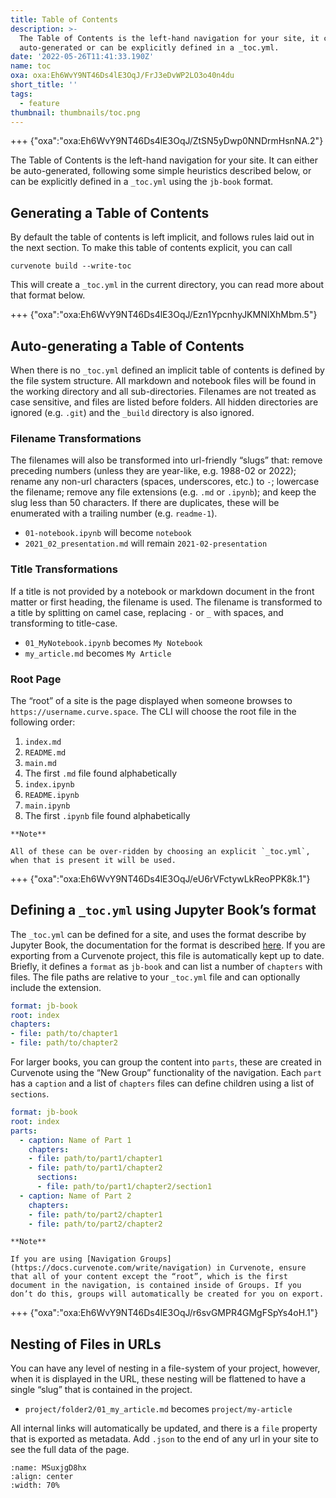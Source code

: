 ```yaml
---
title: Table of Contents
description: >-
  The Table of Contents is the left-hand navigation for your site, it can be
  auto-generated or can be explicitly defined in a _toc.yml.
date: '2022-05-26T11:41:33.190Z'
name: toc
oxa: oxa:Eh6WvY9NT46Ds4lE3OqJ/FrJ3eDvWP2LO3o40n4du
short_title: ''
tags:
  - feature
thumbnail: thumbnails/toc.png
---
```


+++ {"oxa":"oxa:Eh6WvY9NT46Ds4lE3OqJ/ZtSN5yDwp0NNDrmHsnNA.2"}

The Table of Contents is the left-hand navigation for your site. It can either be auto-generated, following some simple heuristics described below, or can be explicitly defined in a `_toc.yml` using the `jb-book` format.

## Generating a Table of Contents

By default the table of contents is left implicit, and follows rules laid out in the next section. To make this table of contents explicit, you can call

```shell
curvenote build --write-toc
```

This will create a `_toc.yml` in the current directory, you can read more about that format below.

+++ {"oxa":"oxa:Eh6WvY9NT46Ds4lE3OqJ/Ezn1YpcnhyJKMNIXhMbm.5"}

## Auto-generating a Table of Contents

When there is no `_toc.yml` defined an implicit table of contents is defined by the file system structure. All markdown and notebook files will be found in the working directory and all sub-directories. Filenames are not treated as case sensitive, and files are listed before folders. All hidden directories are ignored (e.g. `.git`) and the `_build` directory is also ignored.

### Filename Transformations

The filenames will also be transformed into url-friendly “slugs” that: remove preceding numbers (unless they are year-like, e.g. 1988-02 or 2022); rename any non-url characters (spaces, underscores, etc.) to `-`; lowercase the filename; remove any file extensions (e.g. `.md` or `.ipynb`); and keep the slug less than 50 characters. If there are duplicates, these will be enumerated with a trailing number (e.g. `readme-1`).

- `01-notebook.ipynb` will become `notebook`
- `2021_02_presentation.md` will remain `2021-02-presentation`

### Title Transformations

If a title is not provided by a notebook or markdown document in the front matter or first heading, the filename is used. The filename is transformed to a title by splitting on camel case, replacing `-` or `_` with spaces, and transforming to title-case.

- `01_MyNotebook.ipynb` becomes `My Notebook`
- `my_article.md` becomes `My Article`

### Root Page

The “root” of a site is the page displayed when someone browses to `https://username.curve.space`. The CLI will choose the root file in the following order:

1. `index.md`
2. `README.md`
3. `main.md`
4. The first `.md` file found alphabetically
5. `index.ipynb`
6. `README.ipynb`
7. `main.ipynb`
8. The first `.ipynb` file found alphabetically

````{important}
**Note**

All of these can be over-ridden by choosing an explicit `_toc.yml`, when that is present it will be used.

````

+++ {"oxa":"oxa:Eh6WvY9NT46Ds4lE3OqJ/eU6rVFctywLkReoPPK8k.1"}

## Defining a `_toc.yml` using Jupyter Book’s format

The `_toc.yml` can be defined for a site, and uses the format describe by Jupyter Book, the documentation for the format is described [here](https://jupyterbook.org/en/stable/structure/toc.html). If you are exporting from a Curvenote project, this file is automatically kept up to date. Briefly, it defines a `format` as `jb-book` and can list a number of `chapters` with files. The file paths are relative to your `_toc.yml` file and can optionally include the extension.

```yaml
format: jb-book
root: index
chapters:
- file: path/to/chapter1
- file: path/to/chapter2
```

For larger books, you can group the content into `parts`, these are created in Curvenote using the “New Group” functionality of the navigation. Each `part` has a `caption` and a list of `chapters` files can define children using a list of `sections`.

```yaml
format: jb-book
root: index
parts:
  - caption: Name of Part 1
    chapters:
    - file: path/to/part1/chapter1
    - file: path/to/part1/chapter2
      sections:
      - file: path/to/part1/chapter2/section1
  - caption: Name of Part 2
    chapters:
    - file: path/to/part2/chapter1
    - file: path/to/part2/chapter2
```

````{warning}
**Note**

If you are using [Navigation Groups](https://docs.curvenote.com/write/navigation) in Curvenote, ensure that all of your content except the “root”, which is the first document in the navigation, is contained inside of Groups. If you don’t do this, groups will automatically be created for you on export.

````

+++ {"oxa":"oxa:Eh6WvY9NT46Ds4lE3OqJ/r6svGMPR4GMgFSpYs4oH.1"}

## Nesting of Files in URLs

You can have any level of nesting in a file-system of your project, however, when it is displayed in the URL, these nesting will be flattened to have a single “slug” that is contained in the project.

- `project/folder2/01_my_article.md` becomes `project/my-article`

All internal links will automatically be updated, and there is a `file` property that is exported as metadata. Add `.json` to the end of any url in your site to see the full data of the page.

```{figure} images/Eh6WvY9NT46Ds4lE3OqJ-ULRC5K81Z2wajBUjKIMc-v1.png
:name: MSuxjgD8hx
:align: center
:width: 70%
```

